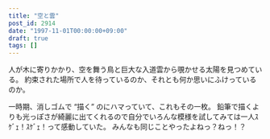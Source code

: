 ```yaml
---
title: "空と雲"
post_id: 2914
date: "1997-11-01T00:00:00+09:00"
draft: true
tags: []
---
```



人が木に寄りかかり、空を舞う鳥と巨大な入道雲から覗かせる太陽を見つめている。
約束された場所で人を待っているのか、それとも何か思いにふけっているのか。

一時期、消しゴムで “描く” のにハマっていて、これもその一枚。
鉛筆で描くよりも光っぽさが綺麗に出てくれるので自分でいろんな模様を試してみては一人ｽｹﾞｪ！ｽｹﾞｪ！って感動していた。
みんなも同じことやったよねっ？ねっ！？
